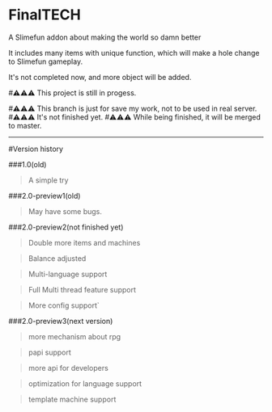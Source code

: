 # FinalTECH

A Slimefun addon about making the world so damn better

It includes many items with unique function, which will make a hole change to Slimefun gameplay.

It's not completed now, and more object will be added.

#⚠⚠⚠ This project is still in progess.

#⚠⚠⚠ This branch is just for save my work, not to be used in real server.
#⚠⚠⚠ It's not finished yet.
#⚠⚠⚠ While being finished, it will be merged to master.

---

#Version history

###1.0(old)

> A simple try

###2.0-preview1(old)
> May have some bugs.

###2.0-preview2(not finished yet)
> Double more items and machines

> Balance adjusted

> Multi-language support

> Full Multi thread feature support

> More config support`

###2.0-preview3(next version)
> more mechanism about rpg

> papi support

> more api for developers

> optimization for language support 

> template machine support
